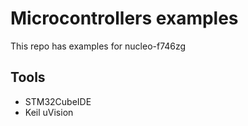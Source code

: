 # Microcontrollers examples

This repo has examples for nucleo-f746zg

## Tools
- STM32CubeIDE
- Keil uVision